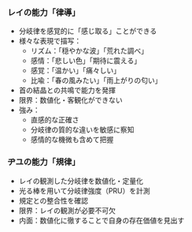 ### レイの能力「律導」
- 分岐律を感覚的に「感じ取る」ことができる
- 様々な表現で描写：
  - リズム：「穏やかな波」「荒れた調べ」
  - 感情：「悲しい色」「期待に震える」
  - 感覚：「温かい」「痛々しい」
  - 比喩：「春の風みたい」「雨上がりの匂い」
- 首の結晶との共鳴で能力を発揮
- 限界：数値化・客観化ができない
- 強み：
  - 直感的な正確さ
  - 分岐律の質的な違いを敏感に察知
  - 感情的な機微も含めて把握

### ヂユの能力「規律」
- レイの観測した分岐律を数値化・定量化
- 光る棒を用いて分岐律強度（PRU）を計測
- 規定との整合性を確認
- 限界：レイの観測が必要不可欠
- 内面：数値化に徹することで自身の存在価値を見出す
